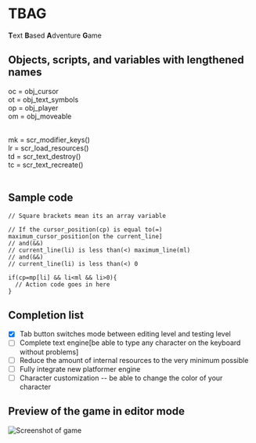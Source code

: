 # TBAG
<b>T</b>ext <b>B</b>ased <b>A</b>dventure <b>G</b>ame <br>

## Objects, scripts, and variables with lengthened names
oc = obj_cursor <br>
ot = obj_text_symbols <br>
op = obj_player <br>
om = obj_moveable <br><br>

mk = scr_modifier_keys() <br>
lr = scr_load_resources() <br>
td = scr_text_destroy() <br>
tc = scr_text_recreate() <br><br>

## Sample code
```gml
// Square brackets mean its an array variable

// If the cursor_position(cp) is equal to(=) maximum_cursor_position[on the current_line]
// and(&&)
// current_line(li) is less than(<) maximum_line(ml)
// and(&&)
// current_line(li) is less than(<) 0

if(cp=mp[li] && li<ml && li>0){
  // Action code goes in here
}
```

## Completion list
- [x] Tab button switches mode between editing level and testing level
- [ ] Complete text engine[be able to type any character on the keyboard without problems]
- [ ] Reduce the amount of internal resources to the very minimum possible
- [ ] Fully integrate new platformer engine
- [ ] Character customization -- be able to change the color of your character

## Preview of the game in editor mode
![Screenshot of game](https://github.com/UncookedChickens/uncookedchickens.github.io/blob/master/img/TBAG_splash.png?raw=true)
